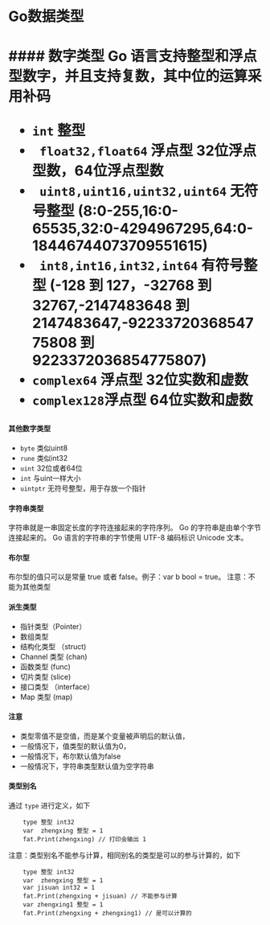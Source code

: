 
<h1> Go数据类型 <h1/>
#### 数字类型
Go 语言支持整型和浮点型数字，并且支持复数，其中位的运算采用补码

-  `int` 整型
- ` float32,float64` 浮点型 32位浮点型数，64位浮点型数
- ` uint8,uint16,uint32,uint64` 无符号整型 (8:0-255,16:0-65535,32:0-4294967295,64:0-18446744073709551615)
- ` int8,int16,int32,int64` 有符号整型  (-128 到 127，-32768 到 32767,-2147483648 到 2147483647,-9223372036854775808 到 9223372036854775807)
- `complex64` 浮点型 32位实数和虚数
- `complex128`浮点型 64位实数和虚数

#### 其他数字类型
- `byte` 类似uint8
- `rune` 类似int32
- `uint` 32位或者64位
- `int` 与uint一样大小
- `uintptr` 无符号整型，用于存放一个指针

#### 字符串类型 
字符串就是一串固定长度的字符连接起来的字符序列。
Go 的字符串是由单个字节连接起来的。
Go 语言的字符串的字节使用 UTF-8 编码标识 Unicode 文本。

#### 布尔型

布尔型的值只可以是常量 true 或者 false。例子：var b bool = true。 注意：不能为其他类型


#### 派生类型

- 指针类型（Pointer）
- 数组类型
- 结构化类型 （struct)
- Channel 类型 (chan)
- 函数类型 (func)
- 切片类型 (slice)
- 接口类型 （interface）
- Map 类型 (map)


#### 注意
- 类型零值不是空值，而是某个变量被声明后的默认值，
- 一般情况下，值类型的默认值为0，
- 一般情况下，布尔默认值为false
- 一般情况下，字符串类型默认值为空字符串


#### 类型别名
通过 `type` 进行定义，如下
```
    type 整型 int32
    var  zhengxing 整型 = 1 
    fat.Print(zhengxing) // 打印会输出 1
```
注意：类型别名不能参与计算，相同别名的类型是可以的参与计算的，如下
```
    type 整型 int32
    var  zhengxing 整型 = 1 
    var jisuan int32 = 1
    fat.Print(zhengxing + jisuan) // 不能参与计算
    var zhengxing1 整型 = 1
    fat.Print(zhengxing + zhengxing1) // 是可以计算的
```


